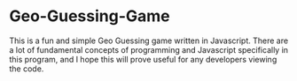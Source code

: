 # Geo-Guessing-Game
This is a fun and simple Geo Guessing game written in Javascript. There are a lot of fundamental concepts of programming and Javascript specifically in this program, and I hope this will prove useful for any developers viewing the code.
